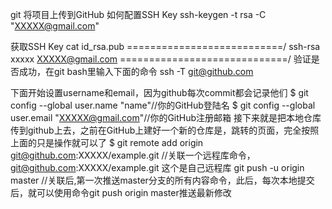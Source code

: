 git 将项目上传到GitHub 如何配置SSH Key
ssh-keygen -t rsa -C "XXXXX@gmail.com"

获取SSH Key
cat id_rsa.pub
===========================/
ssh-rsa xxxxx XXXXX@gmail.com
=============================/
验证是否成功，在git bash里输入下面的命令
ssh -T git@github.com

下面开始设置username和email，因为github每次commit都会记录他们
$ git config --global user.name  "name"//你的GitHub登陆名
$ git config --global user.email "XXXXX@gmail.com"//你的GitHub注册邮箱
接下来就是把本地仓库传到github上去，之前在GitHub上建好一个新的仓库是，跳转的页面，完全按照上面的只是操作就可以了
$ git remote add origin git@github.com:XXXXX/example.git    //关联一个远程库命令， git@github.com:XXXXX/example.git   这个是自己远程库
git push -u origin master    //关联后,第一次推送master分支的所有内容命令，此后，每次本地提交后，就可以使用命令git push origin master推送最新修改
